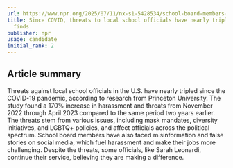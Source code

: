 ```yaml
---
url: https://www.npr.org/2025/07/11/nx-s1-5428534/school-board-members-threats-harassment-dei-lgbtq-covid-pandemic-princeton
title: Since COVID, threats to local school officials have nearly tripled, research
  finds
publisher: npr
usage: candidate
initial_rank: 2
---
```

## Article summary
Threats against local school officials in the U.S. have nearly tripled since the COVID-19 pandemic, according to research from Princeton University. The study found a 170% increase in harassment and threats from November 2022 through April 2023 compared to the same period two years earlier. The threats stem from various issues, including mask mandates, diversity initiatives, and LGBTQ+ policies, and affect officials across the political spectrum. School board members have also faced misinformation and false stories on social media, which fuel harassment and make their jobs more challenging. Despite the threats, some officials, like Sarah Leonardi, continue their service, believing they are making a difference.
